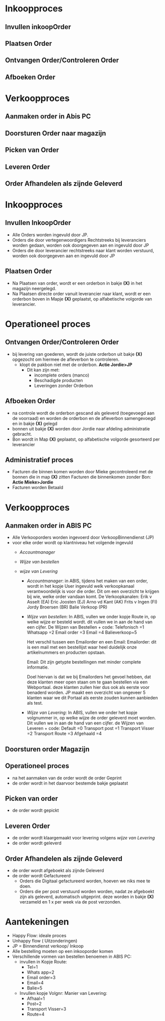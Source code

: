 # **Inkoopproces**

  ## Invullen inkoopOrder
  ## Plaatsen Order
  ## Ontvangen Order/Controleren Order
  ## Afboeken Order

# **Verkoopproces**

  ## Aanmaken order in Abis PC
  ## Doorsturen Order naar magazijn
  ## Picken van Order
  ## Leveren Order
  ## Order Afhandelen als zijnde Geleverd



# **Inkoopproces**

## Invullen InkoopOrder

  - Alle Orders worden ingevuld door JP.
  - Orders die door vertegenwoordigers Rechtstreeks bij leveranciers worden gedaan, worden ook doorgegeven aan en ingevuld door JP
  - Orders die door leverancier rechtstreeks naar klant worden verstuurd, worden ook doorgegeven aan en ingevuld door JP

## Plaatsen Order  

  - Na Plaatsen van order, wordt er een orderbon in bakje **(X)** in het magazijn neergelegd.
  - Na Plaatsen directe order vanuit leverancier naar klant, wordt er een orderbon boven in Mapje **(X)** geplaatst, op alfabetische volgorde van leverancier.

# **Operationeel proces**

## Ontvangen Order/Controleren Order

  - bij levering van goederen, wordt de juiste orderbon uit bakje **(X)** opgezocht om hiermee de afleverbon te controleren.
      - klopt de pakbon niet met de orderbon. **Actie Jordie>JP**
        - Dit kan zijn met:
          - incomplete orders (manco)
          - Beschadigde producten
          - Leveringen zonder Orderbon

## Afboeken Order

  - na controle wordt de orderbon gescand als geleverd (toegevoegd aan de voorraad) en worden de orderbon en de afleverbon samengevoegd en in bakje **(X)** gelegd
  - bonnen uit bakje **(X)** worden door Jordie naar afdeling administratie gebracht.
  - Bon wordt in Map **(X)** geplaatst, op alfabetische volgorde gesorteerd per leverancier

## **Administratief proces**

  - Facturen die binnen komen worden door Mieke gecontroleerd met de bonnen die in map **(X)** zitten
    Facturen die binnenkomen zonder Bon: **Actie Mieke>Jordie**
  - Facturen worden Betaald


# **Verkoopproces**

## Aanmaken order in ABIS PC

  - Alle Verkooporders worden ingevoerd door VerkoopBinnendienst (JP)
  - voor elke order wordt op klantniveau het volgende ingevuld
    - *Accountmanager*
    - *Wijze van bestellen*
    - *wijze van Levering*

      - *Accountmanager*:
        in ABIS, tijdens het maken van een order, wordt in het kopje User ingevuld welk verkoopkanaal verantwoordelijk is voor die order. Dit om een overzicht te krijgen bij wie, welke order vandaan komt.
        De Verkoopkanalen:
        Erik v Asselt (EA)
        Eric Joosten  (EJ)
        Arno vd Kant  (AK)
        Frits v Ingen (FI)
        Jordy Broersen (BR)
        Balie Verkoop  (PR)

      - *Wijze van bestellen*:
        In ABIS, vullen we onder kopje Route in, op welke wijze er besteld wordt. dit vullen we in aan de hand van een cijfer.
        De Wijzen van Bestellen + code:
        Telefonisch =1
        Whatsapp    =2
        Email order =3
        Email       =4
        Balieverkoop=5

        Het verschil tussen een Emailorder en een Email:
        Emailorder: dit is een mail met een bestellijst waar heel duidelijk onze artikelnummers en producten opstaan.

        Email: Dit zijn getypte bestellingen met minder complete informatie.

        Doel hiervan is dat we bij Emailorders het gevoel hebben, dat deze klanten meer open staan om te gaan bestellen via een Webportaal. deze klanten zullen hier dus ook als eerste voor benaderd worden. JP maakt een overzicht van ongeveer 5 klanten waar we dit Portaal als eerste zouden kunnen aanbieden als test.

      - *Wijze van Levering*:
        In ABIS, vullen we onder het kopje volgnummer in, op welke wijze de order geleverd moet worden. Dit vullen we in aan de hand van een cijfer.
        de Wijzen van Leveren + code:
        Default                     =0
        Transport post              =1
        Transport Visser            =2
        Transport Route             =3
        Afgehaald                   =4
## Doorsturen order Magazijn

## **Operationeel proces**   

  - na het aanmaken van de order wordt de order Geprint
  - de order wordt in het daarvoor bestemde bakje geplaatst
## Picken van order

  - de order wordt gepickt
## Leveren Order

  - de order wordt klaargemaakt voor levering volgens *wijze van Levering*
  - de order wordt geleverd
## Order Afhandelen als zijnde Geleverd

  - de order wordt afgeboekt als zijnde Geleverd
  - de order wordt Gefactureerd
    - Orders die Digitaal gefactureerd worden, hoeven we niks mee te doen.
    - Orders die per post verstuurd worden worden, nadat ze afgeboekt zijn als geleverd, automatisch uitgeprint. deze worden in bakje **(X)** verzameld en 1 x per week via de post verzonden.



# Aantekeningen

-  Happy Flow: ideale proces
- Unhappy flow ( Uitzonderingen)
- JP = Binnendienst verkoop/ Inkoop
- Alle bestelling moeten op een inkooporder komen
- Verschillende vormen van bestellen benoemen in ABIS PC:
  - invullen in Kopje Route:
    - Tel=1
    - Whats app=2
    - Email order=3
    - Email=4
    - Balie=5
  - Invullen kopje Volgnr: Manier van Levering:
    - Afhaal=1
    - Post=2
    - Transport Visser=3
    - Route=4
